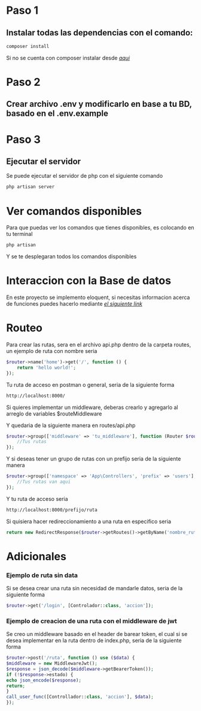 # Paso 1

## Instalar todas las dependencias con el comando:

```html
composer install
```

Si no se cuenta con composer instalar desde *[aqui][1]*

# Paso 2

## Crear archivo .env y modificarlo en base a tu BD, basado en el .env.example

# Paso 3

## Ejecutar el servidor

Se puede ejecutar el servidor de php con el siguiente comando

```html
php artisan server
```

# Ver comandos disponibles

Para que puedas ver los comandos que tienes disponibles, es colocando en tu terminal

```html
php artisan 
```

Y se te desplegaran todos los comandos disponibles

# Interaccion con la Base de datos

En este proyecto se implemento eloquent, si necesitas informacion acerca de funciones puedes hacerlo
mediante *[el siguiente link][2]*

# Routeo

Para crear las rutas, sera en el archivo api.php dentro de la carpeta routes, un ejemplo de ruta con nombre seria

```php
$router->name('home')->get('/', function () {
    return 'hello world!';
});
```

Tu ruta de acceso en postman o general, seria de la siguiente forma

```html
http://localhost:8000/
```

Si quieres implementar un middleware, deberas crearlo y agregarlo al arreglo de variables $routeMiddleware

Y quedaria de la siguiente manera en routes/api.php

```php
$router->group(['middleware' => 'tu_middleware'], function (Router $router) {
    //Tus rutas
});
```

Y si deseas tener un grupo de rutas con un prefijo seria de la siguiente manera

```php
$router->group(['namespace' => 'App\Controllers', 'prefix' => 'users'], function (Router $router) {
    //Tus rutas van aqui
});
```

Y tu ruta de acceso seria

```html
http://localhost:8000/prefijo/ruta
```

Si quisiera hacer redireccionamiento a una ruta en especifico seria

```php
return new RedirectResponse($router->getRoutes()->getByName('nombre_ruta')->uri());
```

# Adicionales

### Ejemplo de ruta sin data

Si se desea crear una ruta sin necesidad de mandarle datos, seria de la siguiente forma

```php
$router->get('/login', [Controlador::class, 'accion']);
```

### Ejemplo de creacion de una ruta con el middleware de jwt

Se creo un middleware basado en el header de barear token, el cual si se desea implementar en la ruta dentro de
index.php, seria de la siguiente forma

```php
$router->post('/ruta', function () use ($data) {
$middleware = new MiddlewareJwt();
$response = json_decode($middleware->getBearerToken());
if (!$response->estado) {
echo json_encode($response);
return;
}
call_user_func([Controllador::class, 'accion'], $data);
});
```

[1]: https://getcomposer.org/download/

[2]: https://laravel.com/docs/8.x/eloquent